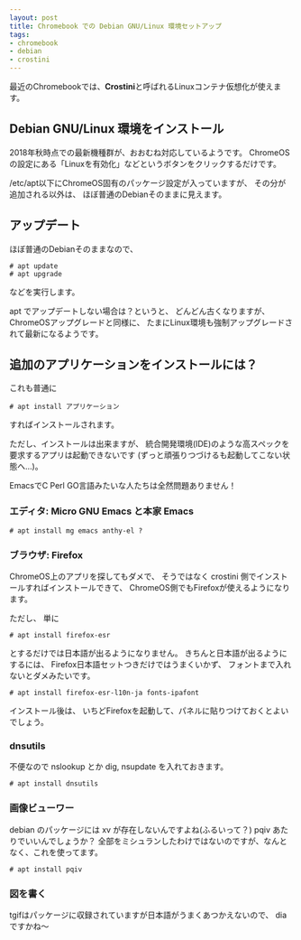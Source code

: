```yaml
---
layout: post
title: Chromebook での Debian GNU/Linux 環境セットアップ
tags:
- chromebook
- debian
- crostini
---
```


最近のChromebookでは、**Crostini**と呼ばれるLinuxコンテナ仮想化が使えます。


## Debian GNU/Linux 環境をインストール

2018年秋時点での最新機種群が、おおむね対応しているようです。
ChromeOSの設定にある「Linuxを有効化」などというボタンをクリックするだけです。

/etc/apt以下にChromeOS固有のパッケージ設定が入っていますが、
その分が追加される以外は、
ほぼ普通のDebianそのままに見えます。


## アップデート

ほぼ普通のDebianそのままなので、
```
# apt update
# apt upgrade
```
などを実行します。

apt でアップデートしない場合は？というと、
どんどん古くなりますが、
ChromeOSアップグレードと同様に、
たまにLinux環境も強制アップグレードされて最新になるようです。


## 追加のアプリケーションをインストールには？

これも普通に
```
# apt install アプリケーション
```
すればインストールされます。

ただし、インストールは出来ますが、
統合開発環境(IDE)のような高スペックを要求するアプリは起動できないです
(ずっと頑張りつづけるも起動してこない状態へ…)。

EmacsでC Perl GO言語みたいな人たちは全然問題ありません！


### エディタ: Micro GNU Emacs と本家 Emacs

```
# apt install mg emacs anthy-el ?
```


### ブラウザ: Firefox

ChromeOS上のアプリを探してもダメで、
そうではなく crostini 側でインストールすればインストールできて、
ChromeOS側でもFirefoxが使えるようになります。

ただし、
単に
```
# apt install firefox-esr
```
とするだけでは日本語が出るようになりません。
きちんと日本語が出るようにするには、
Firefox日本語セットつきだけではうまくいかず、
フォントまで入れないとダメみたいです。
```
# apt install firefox-esr-l10n-ja fonts-ipafont
```
インストール後は、
いちどFirefoxを起動して、パネルに貼りつけておくとよいでしょう。


### dnsutils

不便なので nslookup とか dig, nsupdate を入れておきます。
```
# apt install dnsutils
```


### 画像ビューワー

debian のパッケージには xv が存在しないんですよね(ふるいって？)
pqiv あたりでいいんでしょうか？
全部をミシュランしたわけではないのですが、なんとなく、これを使ってます。

```
# apt install pqiv
```

### 図を書く

tgifはパッケージに収録されていますが日本語がうまくあつかえないので、
dia ですかね〜

